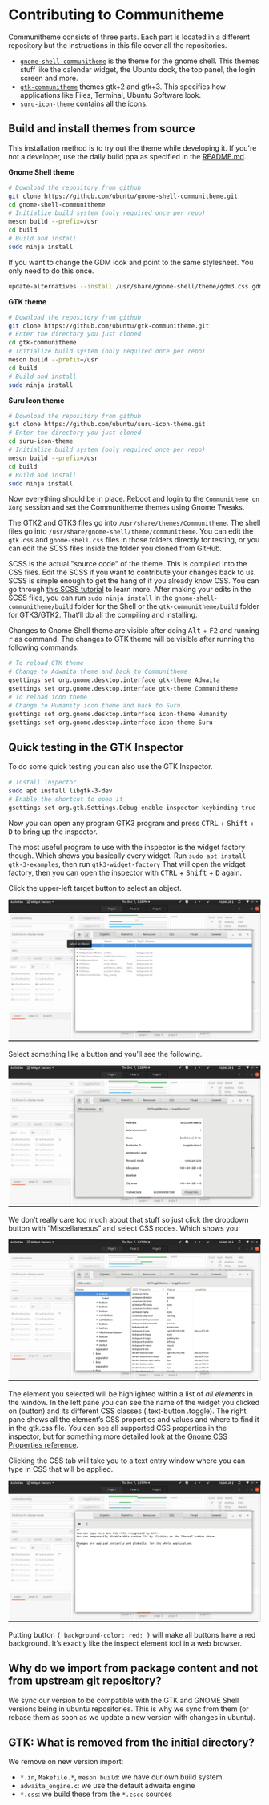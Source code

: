 # Contributing to Communitheme

Communitheme consists of three parts. Each part is located in a different repository but the instructions in this file cover all the repositories.

- [`gnome-shell-communitheme`](https://github.com/ubuntu/gnome-shell-communitheme) is the theme for the gnome shell. This themes stuff like the calendar widget, the Ubuntu dock, the top panel, the login screen and more.
- [`gtk-communitheme`](https://github.com/ubuntu/gtk-communitheme) themes gtk+2 and gtk+3. This specifies how applications like Files, Terminal, Ubuntu Software look.
- [`suru-icon-theme`](https://github.com/ubuntu/suru-icon-theme) contains all the icons.

## Build and install themes from source

This installation method is to try out the theme while developing it. If you're not a developer, use the daily build ppa as specified in the [README.md](./README.md).

**Gnome Shell theme**

```bash
# Download the repository from github
git clone https://github.com/ubuntu/gnome-shell-communitheme.git
cd gnome-shell-communitheme
# Initialize build system (only required once per repo)
meson build --prefix=/usr
cd build
# Build and install
sudo ninja install
```

If you want to change the GDM look and point to the same stylesheet. You only need to do this once.

```sh
update-alternatives --install /usr/share/gnome-shell/theme/gdm3.css gdm3.css /usr/share/gnome-shell/theme/communitheme/gnome-shell.css 15
```

**GTK theme**

```bash
# Download the repository from github
git clone https://github.com/ubuntu/gtk-communitheme.git
# Enter the directory you just cloned
cd gtk-communitheme
# Initialize build system (only required once per repo)
meson build --prefix=/usr
cd build
# Build and install
sudo ninja install
```

**Suru Icon theme**

```bash
# Download the repository from github
git clone https://github.com/ubuntu/suru-icon-theme.git
# Enter the directory you just cloned
cd suru-icon-theme
# Initialize build system (only required once per repo)
meson build --prefix=/usr
cd build
# Build and install
sudo ninja install
```

Now everything should be in place. Reboot and login to the `Communitheme on Xorg` session and set the Communitheme themes using Gnome Tweaks.

The GTK2 and GTK3 files go into `/usr/share/themes/Communitheme`. The shell files go into `/usr/share/gnome-shell/theme/communitheme`. You can edit the `gtk.css` and `gnome-shell.css` files in those folders directly for testing, or you can edit the SCSS files inside the folder you cloned from GitHub.

SCSS is the actual "source code" of the theme. This is compiled into the CSS files. Edit the SCSS if you want to contribute your changes back to us. SCSS is simple enough to get the hang of if you already know CSS. You can go through [this SCSS tutorial](http://marksheet.io/sass-scss-less.html) to learn more. After making your edits in the SCSS files, you can run `sudo ninja install` in the `gnome-shell-communitheme/build` folder for the Shell or the `gtk-communitheme/build` folder for GTK3/GTK2. That’ll do all the compiling and installing.

Changes to Gnome Shell theme are visible after doing <kbd>Alt</kbd> + <kbd>F2</kbd> and running <kbd>r</kbd> as command. The changes to GTK theme will be visible after running the following commands.

```bash
# To reload GTK theme
# Change to Adwaita theme and back to Communitheme
gsettings set org.gnome.desktop.interface gtk-theme Adwaita
gsettings set org.gnome.desktop.interface gtk-theme Communitheme
# To reload icon theme
# Change to Humanity icon theme and back to Suru
gsettings set org.gnome.desktop.interface icon-theme Humanity
gsettings set org.gnome.desktop.interface icon-theme Suru
```

## Quick testing in the GTK Inspector

To do some quick testing you can also use the GTK Inspector.

```bash
# Install inspector
sudo apt install libgtk-3-dev
# Enable the shortcut to open it
gsettings set org.gtk.Settings.Debug enable-inspector-keybinding true
```

Now you can open any program GTK3 program and press <kbd>CTRL</kbd> + <kbd>Shift</kbd> + <kbd>D</kbd> to bring up the inspector.

The most useful program to use with the inspector is the widget factory though. Which shows you basically every widget. Run `sudo apt install gtk-3-examples`, then run `gtk3-widget-factory` That will open the widget factory, then you can open the inspector with <kbd>CTRL</kbd> + <kbd>Shift</kbd> + <kbd>D</kbd> again.

Click the upper-left target button to select an object.

![](./docs/widget-factory1.png)

Select something like a button and you’ll see the following.

![](./docs/widget-factory2.png)

We don’t really care too much about that stuff so just click the dropdown button with “Miscellaneous” and select CSS nodes. Which shows you:

![](./docs/widget-factory3.png)

The element you selected will be highlighted within a list of *all elements* in the window. In the left pane you can see the name of the widget you clicked on (button) and its different CSS classes (.text-button .toggle). The right pane shows all the element’s CSS properties and values and where to find it in the gtk.css file. You can see all supported CSS properties in the inspector, but for something more detailed look at the [Gnome CSS Properties reference](https://developer.gnome.org/gtk3/stable/chap-css-properties.html).

Clicking the CSS tab will take you to a text entry window where you can type in CSS that will be applied.

![](./docs/widget-factory4.png)

Putting button `{ background-color: red; }` will make all buttons have a red background. It’s exactly like the inspect element tool in a web browser.

## Why do we import from package content and not from upstream git repository?

We sync our version to be compatible with the GTK and GNOME Shell versions being in ubuntu repositories. This is why we sync from them (or rebase them as soon as we update a new version with changes in ubuntu).

## GTK: What is removed from the initial directory?

We remove on new version import:

- `*.in`, `Makefile.*`, `meson.build`: we have our own build system.
- `adwaita_engine.c`: we use the default adwaita engine
- `*.css`: we build these from the `*.cscc` sources
